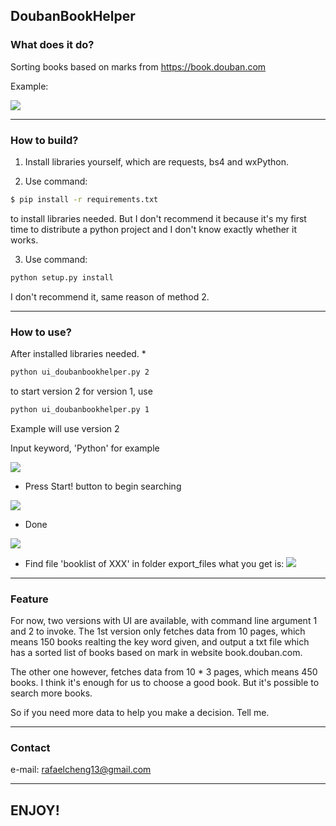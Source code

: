 ## DoubanBookHelper


### What does it do?
Sorting books based on marks from https://book.douban.com

Example:

![](https://raw.githubusercontent.com/Rafael-Cheng/doubanBooks/master/resources/4.png)

----

### How to build?
1. Install libraries yourself, which are requests, bs4 and wxPython.

2. Use command: 
```Bash
$ pip install -r requirements.txt 
```
to install libraries needed.
    But I don't recommend it because it's my first time to distribute a python
project and I don't know exactly whether it works.

3. Use command: 
```Bash
python setup.py install 
```
I don't recommend it, same reason of method 2.

----

### How to use?
After installed libraries needed.
*
```Bash
python ui_doubanbookhelper.py 2
```
to start version 2
for version 1, use
```Bash
python ui_doubanbookhelper.py 1
```

Example will use version 2

Input keyword, 'Python' for example

![](https://raw.githubusercontent.com/Rafael-Cheng/doubanBooks/master/resources/1.png)

* Press Start! button to begin searching

![](https://raw.githubusercontent.com/Rafael-Cheng/doubanBooks/master/resources/2.png)

* Done

![](https://raw.githubusercontent.com/Rafael-Cheng/doubanBooks/master/resources/3.png)

* Find file 'booklist of XXX' in folder export_files
what you get is:
![](https://raw.githubusercontent.com/Rafael-Cheng/doubanBooks/master/resources/4.png)

----

### Feature
For now, two versions with UI are available, with command line argument 1 and
2 to invoke.
The 1st version only fetches data from 10 pages, which means 150 books 
realting the key word given, and output a txt file which has a sorted list 
of books based on mark in website book.douban.com.

The other one however, fetches data from 10 * 3 pages, which means 450 books. 
I think it's enough for us to choose a good book. But it's possible to 
search more books.

So if you need more data to help you make a decision. Tell me.

----

### Contact
e-mail: rafaelcheng13@gmail.com

----

## ENJOY!
